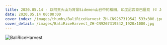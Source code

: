 ```yaml
---
title: 2020.05.14 - 以阿贡火山为背景Sidemen山谷中的稻田，印度尼西亚巴厘岛 (© Jon Arnold/Danita Delimont)
date: 2020.05.14 00:00:00
cover_index: /images/thumbs/BaliRiceHarvest_ZH-CN9267319542_533x300.jpg
cover_detail: /images/BaliRiceHarvest_ZH-CN9267319542_1920x1080.jpg
---
```


![BaliRiceHarvest](/images/BaliRiceHarvest_ZH-CN9267319542_1920x1080.jpg)
